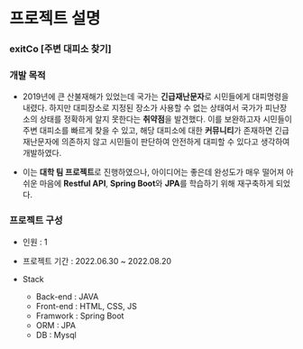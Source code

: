 # 프로젝트 설명
### exitCo [주변 대피소 찾기] 

### 개발 목적
* 2019년에 큰 산불재해가 있었는데 국가는 **긴급재난문자**로 시민들에게 대피명령을 내렸다.
하지만 대피장소로 지정된 장소가 사용할 수 없는 상태여서 국가가 피난장소의 상태를 정확하게 알지 못한다는 **취약점**을 발견했다. 이를 보완하고자 시민들이 주변 대피소를 빠르게 찾을 수 있고, 해당 대피소에 대한 **커뮤니티**가 존재하면 긴급재난문자에 의존하지 않고 시민들이 판단하여 안전하게 대피할 수 있다고 생각하여 개발하였다.

* 이는 **대학 팀 프로젝트**로 진행하였으나, 아이디어는 좋은데 완성도가 매우 떨어져 아쉬운 마음에 **Restful API**, **Spring Boot**와 **JPA**를 학습하기 위해 재구축하게 되었다. 

### 프로젝트 구성
* 인원 : 1

* 프로젝트 기간 : 2022.06.30 ~ 2022.08.20

* Stack
  * Back-end : JAVA
  * Front-end : HTML, CSS, JS
  * Framwork : Spring Boot
  * ORM : JPA
  * DB : Mysql
  





